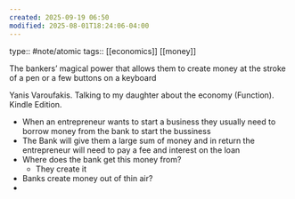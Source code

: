 ```yaml
---
created: 2025-09-19 06:50
modified: 2025-08-01T18:24:06-04:00
---
```

type:: #note/atomic 
tags:: [[economics]] [[money]]

The bankers’ magical power that allows them to create money at the stroke of a pen or a few buttons on a keyboard

Yanis Varoufakis. Talking to my daughter about the economy  (Function). Kindle Edition. 
- When an entrepreneur wants to start a business they usually need to borrow money from the bank to start the bussiness
- The Bank will give them a large sum of money and in return the entrepreneur will need to pay a fee and interest on the loan
- Where does the bank get this money from?
	- They create it
- Banks create money out of thin air?
-  